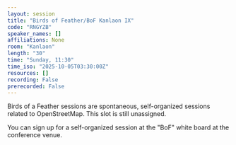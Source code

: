 ```yaml
---
layout: session
title: "Birds of Feather/BoF Kanlaon IX"
code: "RNGYZB"
speaker_names: []
affiliations: None
room: "Kanlaon"
length: "30"
time: "Sunday, 11:30"
time_iso: "2025-10-05T03:30:00Z"
resources: []
recording: False
prerecorded: False
---
```


Birds of a Feather sessions are spontaneous, self-organized sessions related to OpenStreetMap. This slot is still unassigned.

You can sign up for a self-organized session at the &#34;BoF&#34; white board at the conference venue.

